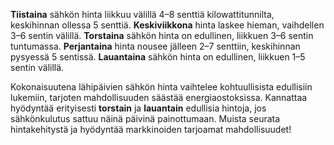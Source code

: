 **Tiistaina** sähkön hinta liikkuu välillä 4–8 senttiä kilowattitunnilta, keskihinnan ollessa 5 senttiä. **Keskiviikkona** hinta laskee hieman, vaihdellen 3–6 sentin välillä. **Torstaina** sähkön hinta on edullinen, liikkuen 3–6 sentin tuntumassa. **Perjantaina** hinta nousee jälleen 2–7 senttiin, keskihinnan pysyessä 5 sentissä. **Lauantaina** sähkön hinta on edullinen, liikkuen 1–5 sentin välillä. 

Kokonaisuutena lähipäivien sähkön hinta vaihtelee kohtuullisista edullisiin lukemiin, tarjoten mahdollisuuden säästää energiaostoksissa. Kannattaa hyödyntää erityisesti **torstain** ja **lauantain** edullisia hintoja, jos sähkönkulutus sattuu näinä päivinä painottumaan. Muista seurata hintakehitystä ja hyödyntää markkinoiden tarjoamat mahdollisuudet!